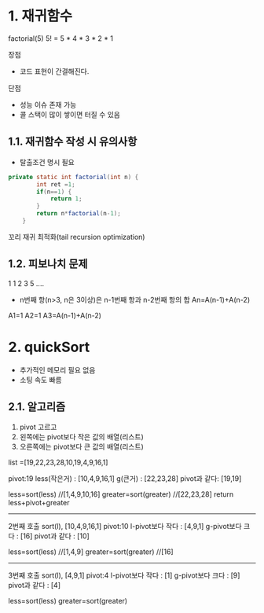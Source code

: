 # 1. 재귀함수

factorial(5)
5! = 5 * 4 * 3 * 2 * 1

장점
- 코드 표현이 간결해진다.

단점
- 성능 이슈 존재 가능
- 콜 스택이 많이 쌓이면 터질 수 있음

## 1.1. 재귀함수 작성 시 유의사항

- 탈출조건 명시 필요

```java
private static int factorial(int n) {
		int ret =1;
		if(n==1) {
			return 1;
		}
		return n*factorial(n-1);
	}
```

꼬리 재귀 최적화(tail recursion optimization)

## 1.2. 피보나치 문제

1 1 2 3 5 ....

- n번째 항(n>3, n은 3이상)은 n-1번째 항과 n-2번째 항의 합
An=A(n-1)+A(n-2)

A1=1
A2=1
A3=A(n-1)+A(n-2)

# 2. quickSort

- 추가적인 메모리 필요 없음
- 소팅 속도 빠름

## 2.1. 알고리즘

1. pivot 고르고
2. 왼쪽에는 pivot보다 작은 값의 배열(리스트)
3. 오른쪽에는 pivot보다 큰 값의 배열(리스트)

list =[19,22,23,28,10,19,4,9,16,1]

pivot:19
less(작은거) : [10,4,9,16,1]
g(큰거) : [22,23,28]
pivot과 같다: [19,19]

less=sort(less) //[1,4,9,10,16]
greater=sort(greater) //[22,23,28]
return less+pivot+greater

-------------------------
2번째 호출 sort(l), [10,4,9,16,1]
pivot:10
l-pivot보다 작다 : [4,9,1]
g-pivot보다 크다 : [16]
pivot과 같다 : [10]

less=sort(less) //[1,4,9]
greater=sort(greater) //[16]

---------------------
3번째 호출 sort(l), [4,9,1]
pivot:4
l-pivot보다 작다 : [1]
g-pivot보다 크다 : [9]
pivot과 같다 : [4]

less=sort(less)
greater=sort(greater)


